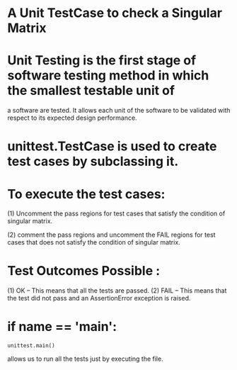 # A Unit TestCase to check a Singular Matrix


# Unit Testing is the first stage  of software testing method in which the smallest testable unit of 
a software are tested. It allows each unit of the software to be validated with respect to its expected design performance.


# unittest.TestCase is used to create test cases by subclassing it. 

# To execute the test cases:
(1) Uncomment the pass regions for test cases that satisfy the condition of singular matrix.

(2) comment the pass regions  and uncomment the FAIL regions for test cases that does not satisfy the condition of singular matrix.


# Test Outcomes Possible :

(1) OK – This means that all the tests are passed.
(2) FAIL – This means that the test did not pass and an AssertionError exception is raised.




# if __name__ == '__main__':
    unittest.main()    
allows us to run all the tests just by executing the file.
